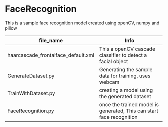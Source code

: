 
# FaceRecognition 

This is a sample face recognition model created using openCV, numpy and pillow



| file_name | Info |
| --- | --- |
| haarcascade_frontalface_default.xml | This a openCV cascade classifier to detect a facial object |
| GenerateDataset.py | Generating the sample data for training, uses webcam |
| TrainWithDataset.py | creating a model using the generated dataset |
| FaceRecognition.py | once the trained model is generated, This can start face recognition | 
